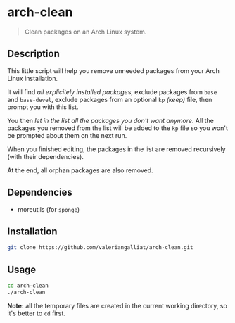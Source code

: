 arch-clean
==========

> Clean packages on an Arch Linux system.

Description
-----------

This little script will help you remove unneeded packages from your
Arch Linux installation.

It will find *all explicitely installed packages*, exclude packages from
`base` and `base-devel`, exclude packages from an optional `kp`
*(keep)* file, then prompt you with this list.

You then *let in the list all the packages you don't want anymore*.
All the packages you removed from the list will be added to the `kp`
file so you won't be prompted about them on the next run.

When you finished editing, the packages in the list are removed
recursively (with their dependencies).

At the end, all orphan packages are also removed.

Dependencies
------------

* moreutils (for `sponge`)

Installation
------------

```sh
git clone https://github.com/valeriangalliat/arch-clean.git
```

Usage
-----

```sh
cd arch-clean
./arch-clean
```

**Note:** all the temporary files are created in the current working
directory, so it's better to `cd` first.
